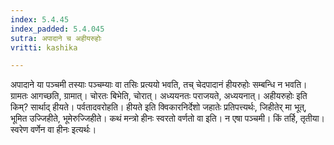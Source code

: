 ```yaml
---
index: 5.4.45
index_padded: 5.4.045
sutra: अपादाने च अहीयरुहोः
vritti: kashika

---
```

अपादाने या पञ्चमी तस्याः पञ्चम्याः वा तसिः प्रत्ययो भवति, तच् चेदपादानं हीयरुहोः सम्बन्धि न भवति। ग्रामतः आगच्छति, ग्रामात्। चोरतः बिभेति, चोरात्। अध्ययनतः पराजयते, अध्ययनात्। अहीयरुहोः इति किम्? सार्थाद् हीयते। पर्वतादवरोहति। हीयते इति क्विकारनिर्देशो जहातेः प्रतिपत्त्यर्थः, जिहीतेर् मा भूत्, भूमित उज्जिहीते, भूमेरुज्जिहीते। कथं मन्त्रो हीनः स्वरतो वर्णतो वा इति। न एषा पञ्चमी। किं तर्हि, तृतीया। स्वरेण वर्णेन वा हीनः इत्यर्थः।